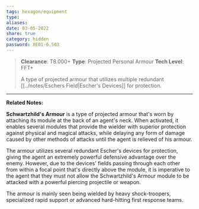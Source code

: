 ```yaml
---
tags: hexagon/equipment
type: 
aliases: 
date: 03-05-2022
share: true
category: hidden
password: XE01-0.503
---
```


> **Clearance**: T8.000+
> **Type**: Projected Personal Armour
> **Tech Level**: FFT+
> 
> A type of projected armour that utilizes multiple redundant [[../notes/Eschers Field|Escher's Devices]] for protection.
---

**Related Notes:** 

**Schwartzhild's Armour** is a type of projected armour that's worn by attaching its module at the back of an agent's neck. When activated, it enables several modules that provide the wielder with superior protection against physical and magical attacks, while delaying any form of damage caused by other methods of attacks until the agent is relieved of his armour.

The armour utilizes several redundant Escher's devices for protection, giving the agent an extremely powerful defensive advantage over the enemy. However, due to the devices' fields passing through each other from within a focal point that's directly above the module, it is imperative to the agent that they must not allow the Schwartzhild's Armour module to be attacked with a powerful piercing projectile or weapon.

The armour is mainly seen being wielded by heavy shock-troopers, specialized rapid support or advanced hard-hitting first response teams.